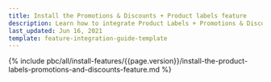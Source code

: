 ```yaml
---
title: Install the Promotions & Discounts + Product labels feature
description: Learn how to integrate Product Labels + Promotions & Discounts feature into a Spryker project.
last_updated: Jun 16, 2021
template: feature-integration-guide-template  
---
```


{% include pbc/all/install-features/{{page.version}}/install-the-product-labels-promotions-and-discounts-feature.md %} <!-- To edit, see /_includes/pbc/all/install-features/202204.0/install-the-product-labels-promotions-and-discounts-feature.md -->
